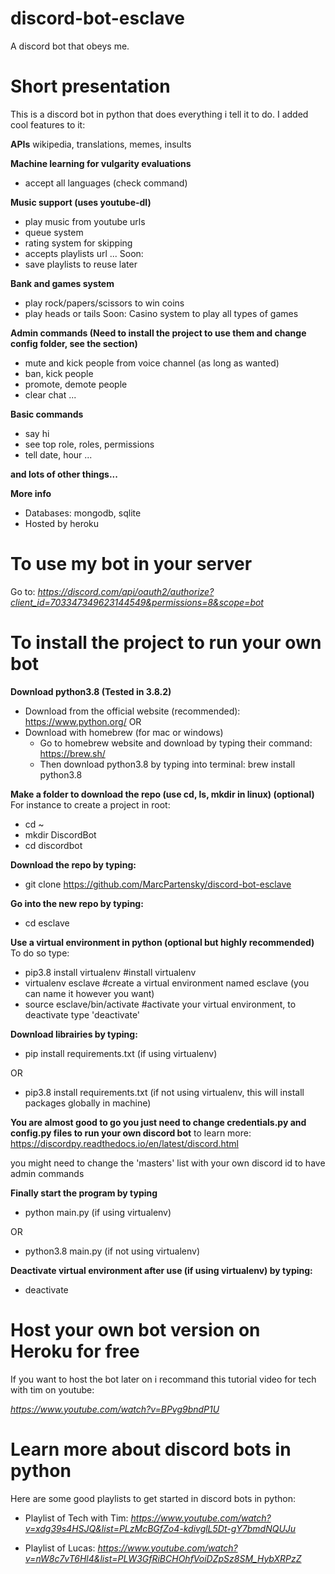# discord-bot-esclave
A discord bot that obeys me.


# Short presentation

This is a discord bot in python that does everything i tell it to do.
I added cool features to it:

**APIs**
wikipedia, translations, memes, insults

**Machine learning for vulgarity evaluations**
- accept all languages (check command)

**Music support (uses youtube-dl)**
- play music from youtube urls
- queue system
- rating system for skipping
- accepts playlists url
...
Soon:
- save playlists to reuse later

**Bank and games system**
- play rock/papers/scissors to win coins
- play heads or tails
Soon:
Casino system to play all types of games


**Admin commands (Need to install the project to use them and change config folder, see the section)**
- mute and kick people from voice channel (as long as wanted)
- ban, kick people
- promote, demote people
- clear chat
...


**Basic commands**
- say hi
- see top role, roles, permissions
- tell date, hour
...

**and lots of other things...**

**More info**
- Databases: mongodb, sqlite
- Hosted by heroku

# To use my bot in your server 

Go to:
*https://discord.com/api/oauth2/authorize?client_id=703347349623144549&permissions=8&scope=bot*

# To install the project to run your own bot

**Download python3.8 (Tested in 3.8.2)**
- Download from the official website (recommended): https://www.python.org/
OR
- Download with homebrew (for mac or windows) 
    - Go to homebrew website and download by typing their command: https://brew.sh/
    - Then download python3.8 by typing into terminal: brew install python3.8

**Make a folder to download the repo (use cd, ls, mkdir in linux) (optional)**
For instance to create a project in root:
- cd ~
- mkdir DiscordBot
- cd discordbot

**Download the repo by typing:**
- git clone https://github.com/MarcPartensky/discord-bot-esclave

**Go into the new repo by typing:**
- cd esclave

**Use a virtual environment in python (optional but highly recommended)**
To do so type:
- pip3.8 install virtualenv  #install virtualenv
- virtualenv esclave #create a virtual environment named esclave (you can name it however you want)
- source esclave/bin/activate #activate your virtual environment, to deactivate type 'deactivate'


**Download librairies by typing:**
- pip install requirements.txt (if using virtualenv)

OR
- pip3.8 install requirements.txt (if not using virtualenv, this will install packages globally in machine)


**You are almost good to go you just need to change credentials.py and config.py files to run your own discord bot**
to learn more: https://discordpy.readthedocs.io/en/latest/discord.html

you might need to change the 'masters' list with your own discord id to have admin commands

**Finally start the program by typing**
- python main.py (if using virtualenv)

OR
- python3.8 main.py (if not using virtualenv)

**Deactivate virtual environment after use (if using virtualenv) by typing:**
- deactivate

 
# Host your own bot version on Heroku for free
If you want to host the bot later on i recommand this tutorial video for tech with tim on youtube:

*https://www.youtube.com/watch?v=BPvg9bndP1U*


# Learn more about discord bots in python
Here are some good playlists to get started in discord bots in python:

- Playlist of Tech with Tim:
*https://www.youtube.com/watch?v=xdg39s4HSJQ&list=PLzMcBGfZo4-kdivglL5Dt-gY7bmdNQUJu*

- Playlist of Lucas:
*https://www.youtube.com/watch?v=nW8c7vT6Hl4&list=PLW3GfRiBCHOhfVoiDZpSz8SM_HybXRPzZ*
